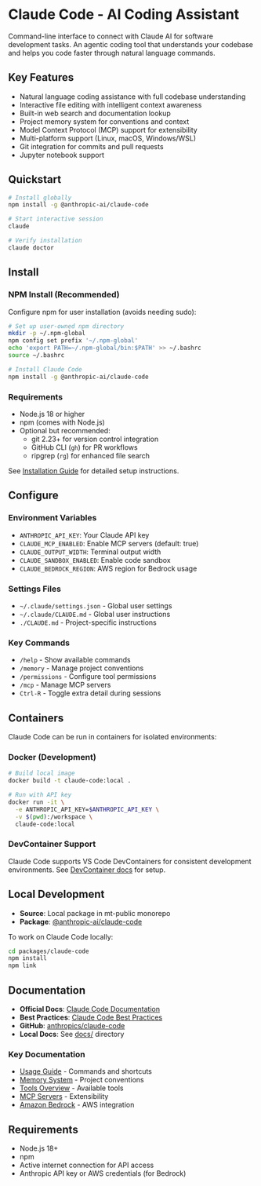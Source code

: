 # Claude Code - AI Coding Assistant

Command-line interface to connect with Claude AI for software development tasks. An agentic coding tool that understands your codebase and helps you code faster through natural language commands.

## Key Features

- Natural language coding assistance with full codebase understanding
- Interactive file editing with intelligent context awareness
- Built-in web search and documentation lookup
- Project memory system for conventions and context
- Model Context Protocol (MCP) support for extensibility
- Multi-platform support (Linux, macOS, Windows/WSL)
- Git integration for commits and pull requests
- Jupyter notebook support

## Quickstart

```bash
# Install globally
npm install -g @anthropic-ai/claude-code

# Start interactive session
claude

# Verify installation
claude doctor
```

## Install

### NPM Install (Recommended)

Configure npm for user installation (avoids needing sudo):

```bash
# Set up user-owned npm directory
mkdir -p ~/.npm-global
npm config set prefix '~/.npm-global'
echo 'export PATH=~/.npm-global/bin:$PATH' >> ~/.bashrc
source ~/.bashrc

# Install Claude Code
npm install -g @anthropic-ai/claude-code
```

### Requirements

- Node.js 18 or higher
- npm (comes with Node.js)
- Optional but recommended:
  - git 2.23+ for version control integration
  - GitHub CLI (`gh`) for PR workflows
  - ripgrep (`rg`) for enhanced file search

See [Installation Guide](./docs/install.md) for detailed setup instructions.

## Configure

### Environment Variables

- `ANTHROPIC_API_KEY`: Your Claude API key
- `CLAUDE_MCP_ENABLED`: Enable MCP servers (default: true)
- `CLAUDE_OUTPUT_WIDTH`: Terminal output width
- `CLAUDE_SANDBOX_ENABLED`: Enable code sandbox
- `CLAUDE_BEDROCK_REGION`: AWS region for Bedrock usage

### Settings Files

- `~/.claude/settings.json` - Global user settings
- `~/.claude/CLAUDE.md` - Global user instructions
- `./CLAUDE.md` - Project-specific instructions

### Key Commands

- `/help` - Show available commands
- `/memory` - Manage project conventions
- `/permissions` - Configure tool permissions
- `/mcp` - Manage MCP servers
- `Ctrl-R` - Toggle extra detail during sessions

## Containers

Claude Code can be run in containers for isolated environments:

### Docker (Development)

```bash
# Build local image
docker build -t claude-code:local .

# Run with API key
docker run -it \
  -e ANTHROPIC_API_KEY=$ANTHROPIC_API_KEY \
  -v $(pwd):/workspace \
  claude-code:local
```

### DevContainer Support

Claude Code supports VS Code DevContainers for consistent development environments. See [DevContainer docs](https://docs.anthropic.com/en/docs/claude-code/devcontainer) for setup.

## Local Development

- **Source**: Local package in mt-public monorepo
- **Package**: [@anthropic-ai/claude-code](https://www.npmjs.com/package/@anthropic-ai/claude-code)

To work on Claude Code locally:
```bash
cd packages/claude-code
npm install
npm link
```

## Documentation

- **Official Docs**: [Claude Code Documentation](https://docs.anthropic.com/en/docs/agents-and-tools/claude-code/overview)
- **Best Practices**: [Claude Code Best Practices](https://www.anthropic.com/engineering/claude-code-best-practices)
- **GitHub**: [anthropics/claude-code](https://github.com/anthropics/claude-code)
- **Local Docs**: See [docs/](./docs/) directory

### Key Documentation

- [Usage Guide](./docs/usage.md) - Commands and shortcuts
- [Memory System](./docs/memory.md) - Project conventions
- [Tools Overview](./docs/tools.md) - Available tools
- [MCP Servers](./docs/mcp/README.md) - Extensibility
- [Amazon Bedrock](./docs/amazon-bedrock.md) - AWS integration

## Requirements

- Node.js 18+
- npm
- Active internet connection for API access
- Anthropic API key or AWS credentials (for Bedrock)